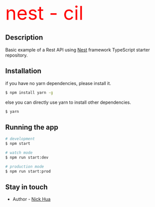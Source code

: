 <span style="font-size:60px; color:red"> nest - cil </span>

## Description

Basic example of a Rest API using [Nest](https://github.com/nestjs/nest) framework TypeScript starter repository.

## Installation

if you have no yarn dependencies, please install it.

```bash
$ npm install yarn -g
```

else you can directly use yarn to install other dependencies.

```bash
$ yarn
```

## Running the app

```bash
# development
$ npm start

# watch mode
$ npm run start:dev

# production mode
$ npm run start:prod
```

## Stay in touch

- Author - [Nick Hua](https://github.com/hyxONick)
